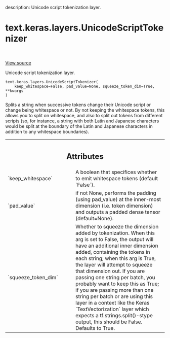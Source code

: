 description: Unicode script tokenization layer.

<div itemscope itemtype="http://developers.google.com/ReferenceObject">
<meta itemprop="name" content="text.keras.layers.UnicodeScriptTokenizer" />
<meta itemprop="path" content="Stable" />
<meta itemprop="property" content="__init__"/>
<meta itemprop="property" content="__new__"/>
</div>

# text.keras.layers.UnicodeScriptTokenizer

<!-- Insert buttons and diff -->

<table class="tfo-notebook-buttons tfo-api nocontent" align="left">

</table>

<a target="_blank" href="https://github.com/tensorflow/text/tree/master/tensorflow_text/python/keras/layers/tokenization_layers.py">View
source</a>

Unicode script tokenization layer.

<pre class="devsite-click-to-copy prettyprint lang-py tfo-signature-link">
<code>text.keras.layers.UnicodeScriptTokenizer(
    keep_whitespace=False, pad_value=None, squeeze_token_dim=True, **kwargs
)
</code></pre>

<!-- Placeholder for "Used in" -->

Splits a string when successive tokens change their Unicode script or change
being whitespace or not. By not keeping the whitespace tokens, this allows you
to split on whitespace, and also to split out tokens from different scripts (so,
for instance, a string with both Latin and Japanese characters would be split at
the boundary of the Latin and Japanese characters in addition to any whitespace
boundaries).

<!-- Tabular view -->
 <table class="responsive fixed orange">
<colgroup><col width="214px"><col></colgroup>
<tr><th colspan="2"><h2 class="add-link">Attributes</h2></th></tr>

<tr>
<td>
`keep_whitespace`
</td>
<td>
A boolean that specifices whether to emit whitespace
tokens (default `False`).
</td>
</tr><tr>
<td>
`pad_value`
</td>
<td>
if not None, performs the padding (using pad_value) at the
inner-most dimension (i.e. token dimension) and outputs a padded dense
tensor (default=None).
</td>
</tr><tr>
<td>
`squeeze_token_dim`
</td>
<td>
Whether to squeeze the dimension added by tokenization.
When this arg is set to False, the output will have an additional inner
dimension added, containing the tokens in each string; when this arg is
True, the layer will attempt to squeeze that dimension out. If you are
passing one string per batch, you probably want to keep this as True; if
you are passing more than one string per batch or are using this layer in
a context like the Keras `TextVectorization` layer which expects a
tf.strings.split()-stype output, this should be False. Defaults to True.
</td>
</tr>
</table>
